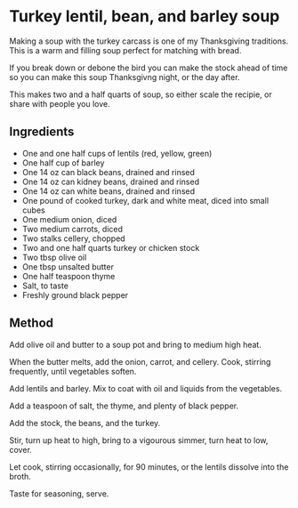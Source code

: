 # Turkey lentil, bean, and barley soup

Making a soup with the turkey carcass is one of my Thanksgiving traditions. This is a warm and filling soup perfect for matching with bread.

If you break down or debone the bird you can make the stock ahead of time so you can make this soup Thanksgivng night, or the day after. 

This makes two and a half quarts of soup, so either scale the recipie, or share with people you love.

## Ingredients

* One and one half cups of lentils (red, yellow, green)
* One half cup of barley
* One 14 oz can black beans, drained and rinsed
* One 14 oz can kidney beans, drained and rinsed
* One 14 oz can white beans, drained and rinsed
* One pound of cooked turkey, dark and white meat, diced into small cubes
* One medium onion, diced
* Two medium carrots, diced
* Two stalks cellery, chopped
* Two and one half quarts turkey or chicken stock
* Two tbsp olive oil
* One tbsp unsalted butter
* One half teaspoon thyme
* Salt, to taste
* Freshly ground black pepper

## Method

Add olive oil and butter to a soup pot and bring to medium high heat.

When the butter melts, add the onion, carrot, and cellery. Cook, stirring frequently, until vegetables soften.

Add lentils and barley. Mix to coat with oil and liquids from the vegetables. 

Add a teaspoon of salt, the thyme, and plenty of black pepper. 

Add the stock, the beans, and the turkey. 

Stir, turn up heat to high, bring to a vigourous simmer, turn heat to low, cover. 

Let cook, stirring occasionally, for 90 minutes, or the lentils dissolve into the broth.

Taste for seasoning, serve.

